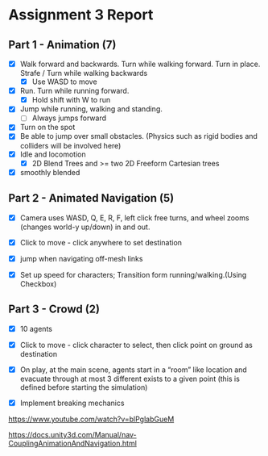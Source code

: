 # Assignment 3 Report
## Part 1 - Animation (7)

- [x] Walk forward and backwards. Turn while walking forward. Turn in place. Strafe / Turn while walking backwards
  - [x] Use WASD to move 
- [x] Run. Turn while running forward.
  - [x] Hold shift with W to run
- [x] Jump while running, walking and standing.
  - [ ] Always jumps forward
- [x] Turn on the spot
- [x] Be able to jump over small obstacles. (Physics such as rigid bodies and colliders will be involved here)
- [x] Idle and locomotion
  - [x] 2D Blend Trees and >= two 2D Freeform Cartesian trees
- [x] smoothly blended

## Part 2 - Animated Navigation (5)

- [x] Camera uses WASD, Q, E, R, F, left click free turns, and wheel zooms (changes world-y up/down) in and out.
- [x] Click to move - click anywhere to set destination
- [x] jump when navigating off-mesh links
- [x] Set up speed for characters; Transition form running/walking.(Using Checkbox)



## Part 3 - Crowd (2)

- [x] 10 agents
- [x] Click to move - click character to select, then click point on ground as destination
- [x] On play, at the main scene, agents start in a “room” like location and evacuate through at most 3 different exists to a given point (this is defined before starting the simulation)
- [x] Implement breaking mechanics


https://www.youtube.com/watch?v=blPglabGueM

https://docs.unity3d.com/Manual/nav-CouplingAnimationAndNavigation.html

